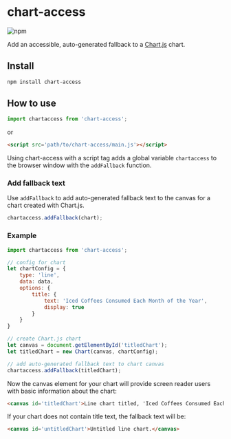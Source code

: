 # chart-access
![npm](https://img.shields.io/npm/v/chart-access)

Add an accessible, auto-generated fallback to a [Chart.js](https://github.com/chartjs/Chart.js) chart.

## Install

```bash
npm install chart-access
```

## How to use

```javascript
import chartaccess from 'chart-access';
```
or 

```html
<script src='path/to/chart-access/main.js'></script>
```

Using chart-access with a script tag adds a global variable ```chartaccess``` to the browser window with the ```addFallback``` function. 


### Add fallback text

Use ```addFallback``` to add auto-generated fallback text to the canvas for a chart created with Chart.js.

```javascript
chartaccess.addFallback(chart);
```

### Example

```javascript
import chartaccess from 'chart-access';

// config for chart
let chartConfig = {
    type: 'line',
    data: data,
    options: {
        title: {
            text: 'Iced Coffees Consumed Each Month of the Year',
            display: true
        }
    }
}

// create Chart.js chart
let canvas = document.getElementById('titledChart');
let titledChart = new Chart(canvas, chartConfig);

// add auto-generated fallback text to chart canvas
chartaccess.addFallback(titledChart);
```

Now the canvas element for your chart will provide screen reader users with basic information about the chart:

```html
<canvas id='titledChart'>Line chart titled, 'Iced Coffees Consumed Each Month of the Year'.</canvas>
```

If your chart does not contain title text, the fallback text will be:

```html
<canvas id='untitledChart'>Untitled line chart.</canvas>
```

